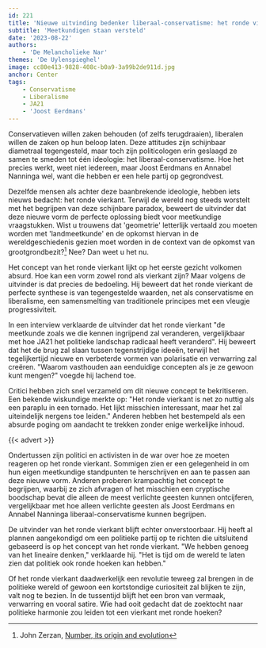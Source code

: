 ```yaml
---
id: 221
title: 'Nieuwe uitvinding bedenker liberaal-conservatisme: het ronde vierkant'
subtitle: 'Meetkundigen staan versteld'
date: '2023-08-22'
authors:
    - 'De Melancholieke Nar'
themes: 'De Uylenspieghel'
image: cc80e413-9828-408c-b0a9-3a99b2de911d.jpg
anchor: Center
tags:
    - Conservatisme
    - Liberalisme
    - JA21
    - 'Joost Eerdmans'
---
```


Conservatieven willen zaken behouden (of zelfs terugdraaien), liberalen willen de zaken op hun beloop laten. Deze attitudes zijn schijnbaar diametraal tegengesteld, maar toch zijn politicologen erin geslaagd ze samen te smeden tot één ideologie: het liberaal-conservatisme. Hoe het precies werkt, weet niet iedereen, maar Joost Eerdmans en Annabel Nanninga wel, want die hebben er een hele partij op gegrondvest.

Dezelfde mensen als achter deze baanbrekende ideologie, hebben iets nieuws bedacht: het ronde vierkant. Terwijl de wereld nog steeds worstelt met het begrijpen van deze schijnbare paradox, beweert de uitvinder dat deze nieuwe vorm de perfecte oplossing biedt voor meetkundige vraagstukken. Wist u trouwens dat 'geometrie' letterlijk vertaald zou moeten worden met 'landmeetkunde' en de opkomst hiervan in de wereldgeschiedenis gezien moet worden in de context van de opkomst van grootgrondbezit?[^1] Nee? Dan weet u het nu.

Het concept van het ronde vierkant lijkt op het eerste gezicht volkomen absurd. Hoe kan een vorm zowel rond als vierkant zijn? Maar volgens de uitvinder is dat precies de bedoeling. Hij beweert dat het ronde vierkant de perfecte synthese is van tegengestelde waarden, net als conservatisme en liberalisme, een samensmelting van traditionele principes met een vleugje progressiviteit.

In een interview verklaarde de uitvinder dat het ronde vierkant "de meetkunde zoals we die kennen ingrijpend zal veranderen, vergelijkbaar met hoe JA21 het politieke landschap radicaal heeft veranderd". Hij beweert dat het de brug zal slaan tussen tegenstrijdige ideeën, terwijl het tegelijkertijd nieuwe en verbeterde vormen van polarisatie en verwarring zal creëren. "Waarom vasthouden aan eenduidige concepten als je ze gewoon kunt mengen?" voegde hij lachend toe.

Critici hebben zich snel verzameld om dit nieuwe concept te bekritiseren. Een bekende wiskundige merkte op: "Het ronde vierkant is net zo nuttig als een paraplu in een tornado. Het lijkt misschien interessant, maar het zal uiteindelijk nergens toe leiden." Anderen hebben het bestempeld als een absurde poging om aandacht te trekken zonder enige werkelijke inhoud.

{{< advert >}}

Ondertussen zijn politici en activisten in de war over hoe ze moeten reageren op het ronde vierkant. Sommigen zien er een gelegenheid in om hun eigen meetkundige standpunten te herschrijven en aan te passen aan deze nieuwe vorm. Anderen proberen krampachtig het concept te begrijpen, waarbij ze zich afvragen of het misschien een cryptische boodschap bevat die alleen de meest verlichte geesten kunnen ontcijferen, vergelijkbaar met hoe alleen verlichte geesten als Joost Eerdmans en Annabel Nanninga liberaal-conservatisme kunnen begrijpen.

De uitvinder van het ronde vierkant blijft echter onverstoorbaar. Hij heeft al plannen aangekondigd om een politieke partij op te richten die uitsluitend gebaseerd is op het concept van het ronde vierkant. "We hebben genoeg van het lineaire denken," verklaarde hij. "Het is tijd om de wereld te laten zien dat politiek ook ronde hoeken kan hebben."

Of het ronde vierkant daadwerkelijk een revolutie teweeg zal brengen in de politieke wereld of gewoon een kortstondige curiositeit zal blijken te zijn, valt nog te bezien. In de tussentijd blijft het een bron van vermaak, verwarring en vooral satire. Wie had ooit gedacht dat de zoektocht naar politieke harmonie zou leiden tot een vierkant met ronde hoeken?

[^1]: John Zerzan, [Number, its origin and evolution](https://https://theanarchistlibrary.org/library/john-zerzan-number-its-origin-and-evolution)
